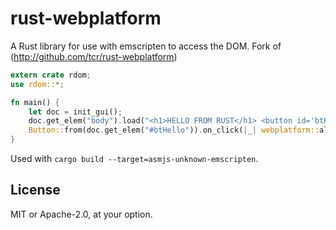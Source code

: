 # rust-webplatform

A Rust library for use with emscripten to access the DOM. Fork of (http://github.com/tcr/rust-webplatform)



```rust
extern crate rdom;
use rdom::*;

fn main() {
    let doc = init_gui();
    doc.get_elem("body").load("<h1>HELLO FROM RUST</h1> <button id='btHello'>CLICK ME</button>")
    Button::from(doc.get_elem("#btHello")).on_click(|_| webplatform::alert("Hello from Rust"));    
}
```

Used with `cargo build --target=asmjs-unknown-emscripten`.

## License

MIT or Apache-2.0, at your option.
